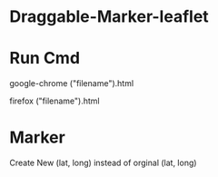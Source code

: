 # Draggable-Marker-leaflet

# Run Cmd

google-chrome ("filename").html

firefox ("filename").html

# Marker

Create New (lat, long) instead of orginal (lat, long)
